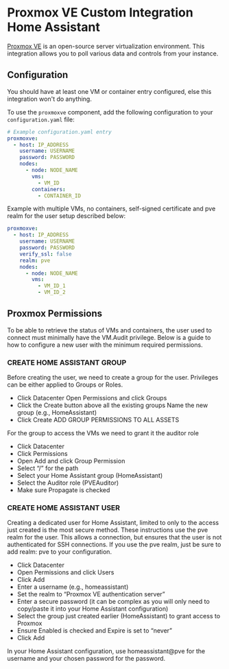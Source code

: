 # Proxmox VE Custom Integration Home Assistant


[Proxmox VE](https://www.proxmox.com/en/) is an open-source server virtualization environment. This integration allows you to poll various data and controls from your instance.

## Configuration

<div class='note'>
You should have at least one VM or container entry configured, else this integration won't do anything.
</div>

To use the `proxmoxve` component, add the following configuration to your `configuration.yaml` file:

```yaml
# Example configuration.yaml entry
proxmoxve:
  - host: IP_ADDRESS
    username: USERNAME
    password: PASSWORD
    nodes:
      - node: NODE_NAME
        vms:
          - VM_ID
        containers:
          - CONTAINER_ID
```

Example with multiple VMs, no containers, self-signed certificate and pve realm for the user setup described below:

```yaml
proxmoxve:
  - host: IP_ADDRESS
    username: USERNAME
    password: PASSWORD
    verify_ssl: false
    realm: pve
    nodes:
      - node: NODE_NAME
        vms:
          - VM_ID_1
          - VM_ID_2
```

## Proxmox Permissions

To be able to retrieve the status of VMs and containers, the user used to connect must minimally have the VM.Audit privilege. Below is a guide to how to configure a new user with the minimum required permissions.

### CREATE HOME ASSISTANT GROUP

Before creating the user, we need to create a group for the user. Privileges can be either applied to Groups or Roles.

* Click Datacenter
Open Permissions and click Groups
* Click the Create button above all the existing groups
Name the new group (e.g., HomeAssistant)
* Click Create
ADD GROUP PERMISSIONS TO ALL ASSETS

For the group to access the VMs we need to grant it the auditor role

* Click Datacenter
* Click Permissions
* Open Add and click Group Permission
* Select “/” for the path
* Select your Home Assistant group (HomeAssistant)
* Select the Auditor role (PVEAuditor)
* Make sure Propagate is checked

### CREATE HOME ASSISTANT USER

Creating a dedicated user for Home Assistant, limited to only to the access just created is the most secure method. These instructions use the pve realm for the user. This allows a connection, but ensures that the user is not authenticated for SSH connections. If you use the pve realm, just be sure to add realm: pve to your configuration.

* Click Datacenter
* Open Permissions and click Users
* Click Add
* Enter a username (e.g., homeassistant)
* Set the realm to “Proxmox VE authentication server”
* Enter a secure password (it can be complex as you will only need to copy/paste it into your Home Assistant configuration)
* Select the group just created earlier (HomeAssistant) to grant access to Proxmox
* Ensure Enabled is checked and Expire is set to “never”
* Click Add

In your Home Assistant configuration, use homeassistant@pve for the username and your chosen password for the password.
